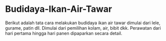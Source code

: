# Budidaya-Ikan-Air-Tawar

Berikut adalah tata cara melakukan budidaya ikan air tawar dimulai dari lele, gurame, patin dll. Dimulai dari pemilihan kolam, air, bibit dkk.
Perawatan dari hari pertama hingga hari panen dipaparkan secara detail. 
